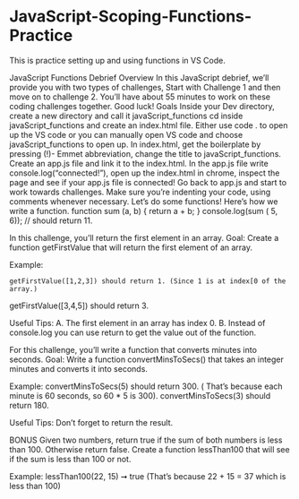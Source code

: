 
# JavaScript-Scoping-Functions-Practice
This is practice setting up and using functions in VS Code. 


JavaScript Functions Debrief
Overview
In this JavaScript debrief, we’ll provide you with two types of challenges, Start with Challenge 1 and then move on to challenge 2. You’ll have about 55 minutes to work on these coding challenges together.  Good luck!
Goals
Inside your Dev directory, create a new directory and call it javaScript_functions
cd inside javaScript_functions and create an index.html file.
Either use code . to open up the VS code or you can manually open VS code and choose javaScript_functions to open up.
In index.html, get the boilerplate by pressing (!)- Emmet abbreviation, change the title to javaScript_functions. Create an app.js file and link it to the index.html.
In the app.js file write console.log(“connected!”), open up the index.html in chrome, inspect the page and see if your app.js file is connected!
Go back to app.js and start to work towards challenges. 
Make sure you’re indenting your code, using comments whenever necessary. 
Let’s do some functions!
Here’s how we write a function.
	function sum (a, b) {
		return a + b;
}
console.log(sum ( 5, 6));    // should return 11. 



In this challenge, you’ll return the first element in an array. 
Goal: Create a function getFirstValue that will return the first element of an array.

Example:


	getFirstValue([1,2,3]) should return 1. (Since 1 is at index[0 of the array.)
getFirstValue([3,4,5]) should return 3.


Useful Tips: A. The first element in an array has index 0.
                    B. Instead of console.log you can use return to get the value out of the function.


For this challenge, you’ll write a function that converts minutes into seconds. 
   Goal: Write a function convertMinsToSecs() that takes an integer minutes and converts it into seconds. 


Example: convertMinsToSecs(5) should return 300. ( That’s because each minute is 60 seconds, so 60 * 5 is 300).
               convertMinsToSecs(3) should return 180.


Useful Tips: Don’t forget to return the result.

BONUS Given two numbers, return true if the sum of both numbers is less than 100. Otherwise return false. Create a function lessThan100 that will see if the sum is less than 100 or not. 

Example: lessThan100(22, 15) ➞ true (That’s because 22 + 15 = 37 which is less than 100)
